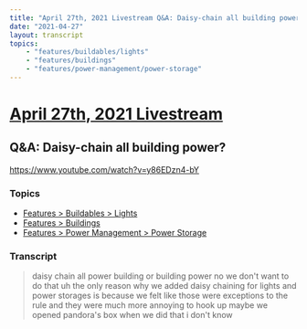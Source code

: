 ```yaml
---
title: "April 27th, 2021 Livestream Q&A: Daisy-chain all building power?"
date: "2021-04-27"
layout: transcript
topics:
    - "features/buildables/lights"
    - "features/buildings"
    - "features/power-management/power-storage"
---
```

# [April 27th, 2021 Livestream](../2021-04-27.md)
## Q&A: Daisy-chain all building power?
https://www.youtube.com/watch?v=y86EDzn4-bY

### Topics
* [Features > Buildables > Lights](../topics/features/buildables/lights.md)
* [Features > Buildings](../topics/features/buildings.md)
* [Features > Power Management > Power Storage](../topics/features/power-management/power-storage.md)

### Transcript

> daisy chain all power building or building power no we don't want to do that uh the only reason why we added daisy chaining for lights and power storages is because we felt like those were exceptions to the rule and they were much more annoying to hook up maybe we opened pandora's box when we did that i don't know
